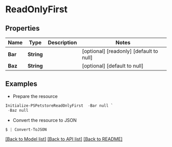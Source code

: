 # ReadOnlyFirst
## Properties

Name | Type | Description | Notes
------------ | ------------- | ------------- | -------------
**Bar** | **String** |  | [optional] [readonly] [default to null]
**Baz** | **String** |  | [optional] [default to null]

## Examples

- Prepare the resource
```powershell
Initialize-PSPetstoreReadOnlyFirst  -Bar null `
 -Baz null
```

- Convert the resource to JSON
```powershell
$ | Convert-ToJSON
```

[[Back to Model list]](../README.md#documentation-for-models) [[Back to API list]](../README.md#documentation-for-api-endpoints) [[Back to README]](../README.md)

